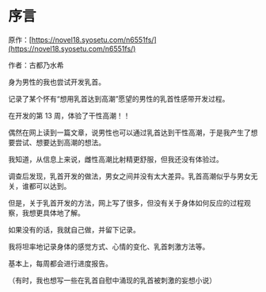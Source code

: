 # 序言 [​](#序言)

原作：[https://novel18.syosetu.com/n6551fs/](https://novel18.syosetu.com/n6551fs/)

作者：古都乃水希

身为男性的我也尝试开发乳首。

记录了某个怀有“想用乳首达到高潮”愿望的男性的乳首性感带开发过程。

在开发的第 13 周，体验了干性高潮！！

偶然在网上读到一篇文章，说男性也可以通过乳首达到干性高潮，于是我产生了想要尝试、想要达到高潮的想法。

我知道，从信息上来说，雌性高潮比射精更舒服，但我还没有体验过。

调查后发现，乳首开发的做法，男女之间并没有太大差异。乳首高潮似乎与男女无关，谁都可以达到。

但是，关于乳首开发的方法，网上写了很多，但没有关于身体如何反应的过程观察，我想更具体地了解。

如果没有的话，我就自己做，并留下记录。

我将坦率地记录身体的感觉方式、心情的变化、乳首刺激方法等。

基本上，每周都会进行进度报告。

（有时，我也想写一些在乳首自慰中涌现的乳首被刺激的妄想小说）